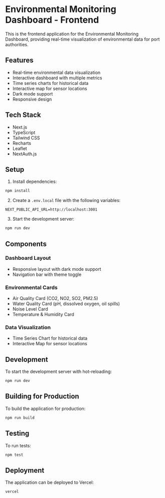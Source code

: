 # Environmental Monitoring Dashboard - Frontend

This is the frontend application for the Environmental Monitoring Dashboard, providing real-time visualization of environmental data for port authorities.

## Features

- Real-time environmental data visualization
- Interactive dashboard with multiple metrics
- Time series charts for historical data
- Interactive map for sensor locations
- Dark mode support
- Responsive design

## Tech Stack

- Next.js
- TypeScript
- Tailwind CSS
- Recharts
- Leaflet
- NextAuth.js

## Setup

1. Install dependencies:
```bash
npm install
```

2. Create a `.env.local` file with the following variables:
```
NEXT_PUBLIC_API_URL=http://localhost:3001
```

3. Start the development server:
```bash
npm run dev
```

## Components

### Dashboard Layout
- Responsive layout with dark mode support
- Navigation bar with theme toggle

### Environmental Cards
- Air Quality Card (CO2, NO2, SO2, PM2.5)
- Water Quality Card (pH, dissolved oxygen, oil spills)
- Noise Level Card
- Temperature & Humidity Card

### Data Visualization
- Time Series Chart for historical data
- Interactive Map for sensor locations

## Development

To start the development server with hot-reloading:

```bash
npm run dev
```

## Building for Production

To build the application for production:

```bash
npm run build
```

## Testing

To run tests:

```bash
npm test
```

## Deployment

The application can be deployed to Vercel:

```bash
vercel
```
